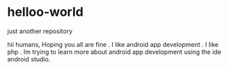 # helloo-world
just another repository


hii humans,
     Hoping you all are fine . I like android app development . I like php . Im trying to learn more about android app development using the ide android studio.
